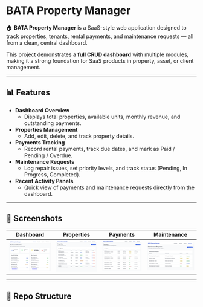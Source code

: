 # BATA Property Manager

🏠 **BATA Property Manager** is a SaaS-style web application designed to track properties, tenants, rental payments, and maintenance requests — all from a clean, central dashboard.  

This project demonstrates a **full CRUD dashboard** with multiple modules, making it a strong foundation for SaaS products in property, asset, or client management.

---

## 📊 Features
- **Dashboard Overview**  
  - Displays total properties, available units, monthly revenue, and outstanding payments.  
- **Properties Management**  
  - Add, edit, delete, and track property details.  
- **Payments Tracking**  
  - Record rental payments, track due dates, and mark as Paid / Pending / Overdue.  
- **Maintenance Requests**  
  - Log repair issues, set priority levels, and track status (Pending, In Progress, Completed).  
- **Recent Activity Panels**  
  - Quick view of payments and maintenance requests directly from the dashboard.  

---

## 📸 Screenshots
Dashboard | Properties | Payments | Maintenance
:--: | :--: | :--: | :--:
![Dashboard](docs/screenshots/dashboard.png) | ![Properties](docs/screenshots/properties.png) | ![Payments](docs/screenshots/payments.png) | ![Maintenance](docs/screenshots/maintenance.png)  

---

## 📂 Repo Structure
